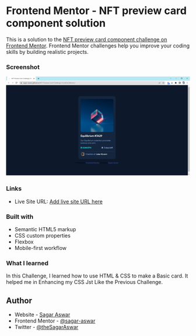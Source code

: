 # Frontend Mentor - NFT preview card component solution

This is a solution to the [NFT preview card component challenge on Frontend Mentor](https://www.frontendmentor.io/challenges/nft-preview-card-component-SbdUL_w0U). Frontend Mentor challenges help you improve your coding skills by building realistic projects. 

### Screenshot

![](/NFT-PreviewCard-Challenge-FrontEnd_Mentor-ScreenShot.png)

### Links

- Live Site URL: [Add live site URL here](https://sagar-aswar.github.io/NFT-Preview-Card-Challenge-FrontEnd_Mentor/)

### Built with

- Semantic HTML5 markup
- CSS custom properties
- Flexbox
- Mobile-first workflow

### What I learned

In this Challenge, I learned how to use HTML & CSS to make a Basic card. It helped me in Enhancing my CSS Jst Like the Previous Challenge.

## Author

- Website - [Sagar Aswar](https://github.com/sagar-aswar)
- Frontend Mentor - [@sagar-aswar](https://www.frontendmentor.io/profile/sagar-aswar)
- Twitter - [@theSagarAswar](https://www.twitter.com/theSagarAswar)
